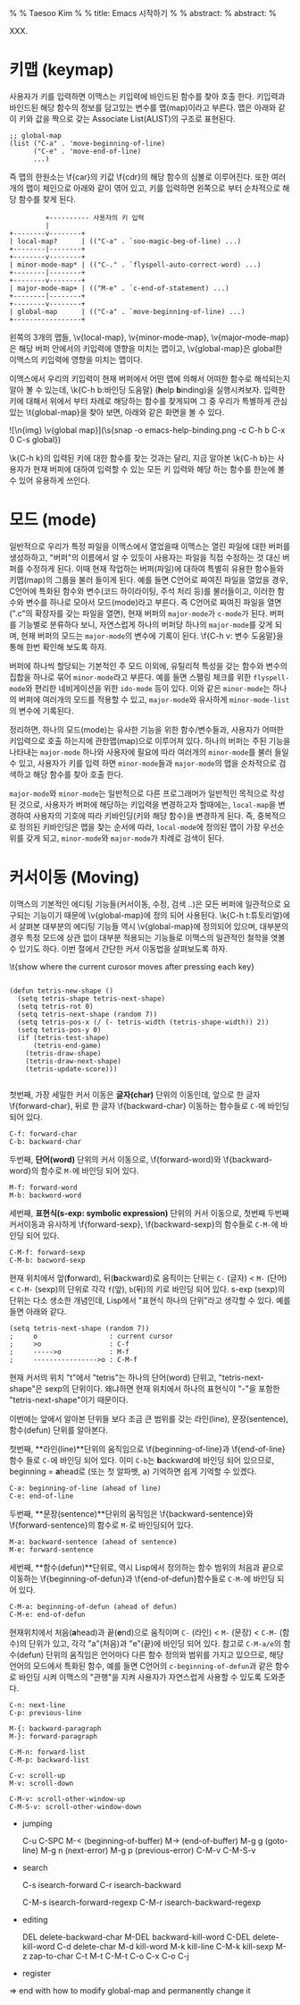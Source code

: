 %
% Taesoo Kim
%
% title: Emacs 시작하기
%
% abstract: 
% abstract: 
%

XXX.

# 키맵 (keymap)

사용자가 키를 입력하면 이맥스는 키입력에 바인드된 함수를 찾아 호출 한다. 키입력과
바인드된 해당 함수의 정보를 담고있는 변수를 맵(map)이라고 부른다. 맵은 아래와
같이 키와 값을 짝으로 갖는 Associate List(ALIST)의 구조로 표현된다.

~~~~~~~~~~~~~~~~~~~~~~~~~~~~~~~~~~~~~~~~~~~~~~~~~~~~~~~~~~~~~~~~~~~~~~~~~~{.cl}
;; global-map
(list ("C-a" . 'move-beginning-of-line)
      ("C-e" . 'move-end-of-line)
      ...)
~~~~~~~~~~~~~~~~~~~~~~~~~~~~~~~~~~~~~~~~~~~~~~~~~~~~~~~~~~~~~~~~~~~~~~~~~~~~~~~

즉 맵의 한원소는 \f{car}의 키값 \f{cdr}의 해당 함수의 심볼로 이루어진다. 또한
여러개의 맵이 체인으로 아래와 같이 엮어 있고, 키를 입력하면 왼쪽으로 부터
순차적으로 해당 함수를 찾게 된다.

             +---------- 사용자의 키 입력
             |
    +--------v--------+
    | local-map?      | (("C-a" . `soo-magic-beg-of-line) ...)
    +--------|--------+
    +--------v--------+
    | minor-mode-map* | (("C-." . `flyspell-auto-correct-word) ...)
    +--------|--------+
    +--------v--------+
    | major-mode-map+ | (("M-e" . `c-end-of-statement) ...)
    +--------|--------+
    +--------v--------+
    | global-map      | (("C-a" . `move-beginning-of-line) ...)
    +-----------------+

왼쪽의 3개의 맵들, \v{local-map}, \v{minor-mode-map}, \v{major-mode-map}은 해당
버퍼 안에서의 키입력에 영향을 미치는 맵이고, \v{global-map}은 global한 이맥스의
키입력에 영향을 미치는 맵이다. 

이맥스에서 우리의 키입력이 현재 버퍼에서 어떤 맵에 의해서 어떠한 함수로
해석되는지 알아 볼 수 있는데, \k{C-h b:바인딩 도움말} (**h**elp **b**inding)을
실행시켜보자. 입력한 키에 대해서 위에서 부터 차례로 해당하는 함수를 찾게되며 그
중 우리가 특별하게 관심있는 \t{global-map}을 찾아 보면, 아래와 같은 화면을 볼 수
있다.

![\n{img} \v{global map}](\s{snap -o emacs-help-binding.png
  -c C-h b C-x 0 C-s global})

\k{C-h k}의 입력된 키에 대한 함수를 찾는 것과는 달리, 지금 알아본 \k{C-h b}는
사용자가 현재 버퍼에 대하여 입력할 수 있는 모든 키 입력와 해당 하는 함수를
한눈에 볼 수 있어 유용하게 쓰인다.

# 모드 (mode)

일반적으로 우리가 특정 파일을 이맥스에서 열었을때 이맥스는 열린 파일에 대한
버퍼를 생성하하고, "버퍼"의 이름에서 알 수 있듯이 사용자는 파일을 직접 수정하는
것 대신 버퍼를 수정하게 된다. 이때 현재 작업하는 버퍼(파일)에 대하여 특별히
유용한 함수들와 키맵(map)의 그룹을 불러 들이게 된다. 예를 들면 C언어로 짜여진
파일을 열었을 경우, C언어에 특화된 함수와 변수(코드 하이라이팅, 주석 처리 등)를
불러들이고, 이러한 함수와 변수를 하나로 모아서 모드(mode)라고 부른다. 즉 C언어로
짜여진 파일을 열면 (".c"의 확장자를 갖는 파일을 열면), 현재 버퍼의 `major-mode`가
`c-mode`가 된다. 버퍼를 기능별로 분류하다 보니, 자연스럽게 하나의 버퍼당 하나의
`major-mode`를 갖게 되며, 현재 버퍼의 모드는 `major-mode`의 변수에 기록이
된다. \f{C-h v: 변수 도움말}을 통해 한번 확인해 보도록 하자.

버퍼에 하나씩 할당되는 기본적인 주 모드 이외에, 유틸리적 특성을 갖는 함수와
변수의 집합을 하나로 묶어 `minor-mode`라고 부른다. 예를 들면 스팰링 체크를 위한
`flyspell-mode`와 편리한 네비게이션을 위한 `ido-mode` 등이 있다. 이와 같은
`minor-mode`는 하나의 버퍼에 여러개의 모드를 적용할 수 있고, `major-mode`와
유사하게 `minor-mode-list`의 변수에 기록된다.

정리하면, 하나의 모드(mode)는 유사한 기능을 위한 함수/변수들과, 사용자가 어떠한
키입력으로 호출 하는지에 관한맵(map)으로 이루어져 있다. 하나의 버퍼는 주된 기능을
나타내는 `major-mode` 하나와 사용자에 필요에 따라 여러개의 `minor-mode`를 불러
들일 수 있고, 사용자가 키를 입력 하면 `minor-mode`들과 `major-mode`의 맵을
순차적으로 검색하고 해당 함수를 찾아 호출 한다.

`major-mode`와 `minor-mode`는 일반적으로 다른 프로그래머가 일반적인 목적으로
작성된 것으로, 사용자가 버퍼에 해당하는 키입력을 변경하고자 할때에는,
`local-map`을 변경하여 사용자의 기호에 따라 키바인딩(키와 해당 함수)을 변경하게
된다. 즉, 중복적으로 정의된 키바인딩은 맵을 찾는 순서에 따라, `local-mode`에
정의된 맵이 가장 우선순위를 갖게 되고, `minor-mode`와 `major-mode`가 차례로
검색이 된다.

# 커서이동 (Moving)

이맥스의 기본적인 에디팅 기능들(커서이동, 수정, 검색 ..)은 모든 버퍼에 일관적으로
요구되는 기능이기 때문에 \v{global-map}에 정의 되어 사용된다. \k{C-h
t:튜토리얼}에서 살펴본 대부분의 에디팅 기능들 역시 \v{global-map}에 정의되어
있으며, 대부분의 경우 특정 모드에 상관 없이 대부분 적용되는 기능들로 이맥스의
일관적인 철학을 엿볼 수 있기도 하다. 이번 절에서 간단한 커서 이동법을 살펴보도록
하자.

\t{show where the current curosor moves after pressing each key}
~~~~~~~~~~~~~~~~~~~~~~~~~~~~~~~~~~~~~~~~~~~~~~~~~~~~~~~~~~~~~~~~~~~~~~~~~{.cl}

(defun tetris-new-shape ()
  (setq tetris-shape tetris-next-shape)
  (setq tetris-rot 0)
  (setq tetris-next-shape (random 7))
  (setq tetris-pos-x (/ (- tetris-width (tetris-shape-width)) 2))
  (setq tetris-pos-y 0)
  (if (tetris-test-shape)
      (tetris-end-game)
    (tetris-draw-shape)
    (tetris-draw-next-shape)
    (tetris-update-score)))
    
~~~~~~~~~~~~~~~~~~~~~~~~~~~~~~~~~~~~~~~~~~~~~~~~~~~~~~~~~~~~~~~~~~~~~~~~~~~~~~~

첫번째, 가장 세밀한 커서 이동은 **글자(char)** 단위의 이동인데, 앞으로 한 글자
\f{forward-char}, 뒤로 한 글자 \f{backward-char} 이동하는 함수들로 `C-`에 바인딩
되어 있다.

    C-f: forward-char
    C-b: backward-char

두번째, **단어(word)** 단위의 커서 이동으로, \f{forward-word}와
\f{backward-word}의 함수로 `M-`에 바인딩 되어 있다.

    M-f: forward-word
    M-b: backword-word

세번째, **표현식(s-exp: symbolic expression)** 단위의 커서 이동으로, 첫번째
두번째 커서이동과 유사하게 \f{forward-sexp}, \f{backward-sexp}의 함수들로
`C-M-`에 바인딩 되어 있다.

    C-M-f: forward-sexp
    C-M-b: bacword-sexp
    
현재 위치에서 앞(**f**orward), 뒤(**b**ackward)로 움직이는 단위는 `C-` (글자) <
`M-` (단어) < `C-M-` (sexp)의 단위로 각각 `f`(앞), `b`(뒤)의 키로 바인딩 되어
있다. s-exp (sexp)의 단위는 다소 생소한 개념인데, Lisp에서 "표현식 하나의
단위"라고 생각할 수 있다. 예를 들면 아래와 같다.

~~~~~~~~~~~~~~~~~~~~~~~~~~~~~~~~~~~~~~~~~~~~~~~~~~~~~~~~~~~~~~~~~~~~~~~~~~{.cl}
(setq tetris-next-shape (random 7))
;     o                  : current cursor
;     >o                 : C-f
;     ----->o            : M-f
;     ---------------->o : C-M-f
~~~~~~~~~~~~~~~~~~~~~~~~~~~~~~~~~~~~~~~~~~~~~~~~~~~~~~~~~~~~~~~~~~~~~~~~~~~~~~~

현재 커서의 위치 "t"에서 "tetris"는 하나의 단어(word) 단위고,
"tetris-next-shape"은 sexp의 단위이다. 왜냐하면 현재 위치에서 하나의 표현식이
"-"을 포함한 "tetris-next-shape"이기 때문이다.

이번에는 앞에서 알아본 단위들 보다 조금 큰 범위를 갖는 라인(line),
문장(sentence), 함수(defun) 단위를 알아본다.

첫번째, **라인(line)**단위의 움직임으로 \f{beginning-of-line}과 \f{end-of-line}
함수 들로 `C-`에 바인딩 되어 있다. 이미 `C-b`는 **b**ackward에 바인딩 되어
있으므로, beginning = **a**head로 (또는 첫 알파벳, a) 기억하면 쉽게 기억할 수 있겠다.

	C-a: beginning-of-line (ahead of line)
	C-e: end-of-line

두번째, **문장(sentence)**단위의 움직임은 \f{backward-sentence}와
\f{forward-sentence}의 함수로 `M-`로 바인딩되어 있다.

	M-a: backward-sentence (ahead of sentence)
	M-e: forward-sentence

세번째, **함수(defun)**단위로, 역시 Lisp에서 정의하는 함수 범위의 처음과 끝으로
이동하는 \f{beginning-of-defun}과 \f{end-of-defun}함수들로 `C-M-`에 바인딩 되어
있다.

    C-M-a: beginning-of-defun (ahead of defun)
    C-M-e: end-of-defun

현재위치에서 처음(**a**head)과 끝(**e**nd)으로 움직이며 `C-` (라인) < `M-`
(문장) < `C-M-` (함수)의 단위가 있고, 각각 "a"(처음)과 "e"(끝)에 바인딩 되어
있다. 참고로 `C-M-a/e`의 함수(defun) 단위의 움직임은 언어마다 다른 함수 정의와
범위를 가지고 있으므로, 해당 언어의 모드에서 특화된 함수, 예를 들면 C언어의
`c-beginning-of-defun`과 같은 함수로 바인딩 시켜 이맥스의 "관행"을 지켜
사용자가 자연스럽게 사용할 수 있도록 도와준다.

    C-n: next-line
    C-p: previous-line

    M-{: backward-paragraph
    M-}: forward-paragraph

    C-M-n: forward-list
	C-M-p: backward-list

    C-v: scroll-up
    M-v: scroll-down

    C-M-v: scroll-other-window-up
    C-M-S-v: scroll-other-window-down
	
- jumping

    C-u C-SPC 
    M-< (beginning-of-buffer)
    M-> (end-of-buffer)
    M-g g (goto-line)
    M-g n (next-error)
    M-g p (previous-error)
    C-M-v
    C-M-S-v
    
- search

    C-s isearch-forward
    C-r isearch-backward

    C-M-s isearch-forward-regexp
    C-M-r isearch-backward-regexp
    
- editing

    DEL delete-backward-char
    M-DEL backward-kill-word
    C-DEL delete-kill-word
    C-d delete-char
    M-d kill-word
    M-k kill-line
    C-M-k kill-sexp
    M-z zap-to-char
    C-t 
    M-t 
    C-M-t
    C-o
    C-x C-o
    C-j
    
- register

=> end with how to modify global-map and permanently change it